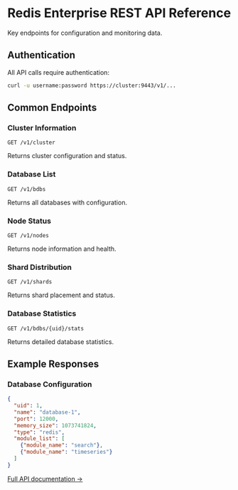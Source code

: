 # Redis Enterprise REST API Reference

Key endpoints for configuration and monitoring data.

## Authentication

All API calls require authentication:

```bash
curl -u username:password https://cluster:9443/v1/...
```

## Common Endpoints

### Cluster Information
```
GET /v1/cluster
```
Returns cluster configuration and status.

### Database List
```
GET /v1/bdbs
```
Returns all databases with configuration.

### Node Status
```
GET /v1/nodes
```
Returns node information and health.

### Shard Distribution
```
GET /v1/shards
```
Returns shard placement and status.

### Database Statistics
```
GET /v1/bdbs/{uid}/stats
```
Returns detailed database statistics.

## Example Responses

### Database Configuration
```json
{
  "uid": 1,
  "name": "database-1",
  "port": 12000,
  "memory_size": 1073741824,
  "type": "redis",
  "module_list": [
    {"module_name": "search"},
    {"module_name": "timeseries"}
  ]
}
```

[Full API documentation →](https://docs.redis.com/latest/rs/references/rest-api/)
